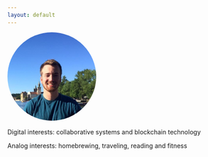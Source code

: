 ```yaml
---
layout: default
---
```


<img src="/assets/taschuk-headshot.jpg" width="200" height="*" style="border-radius: 100px"/>
<p>
Digital interests: collaborative systems and blockchain technology
</p>
<p>
Analog interests: homebrewing, traveling, reading and fitness
</p>

